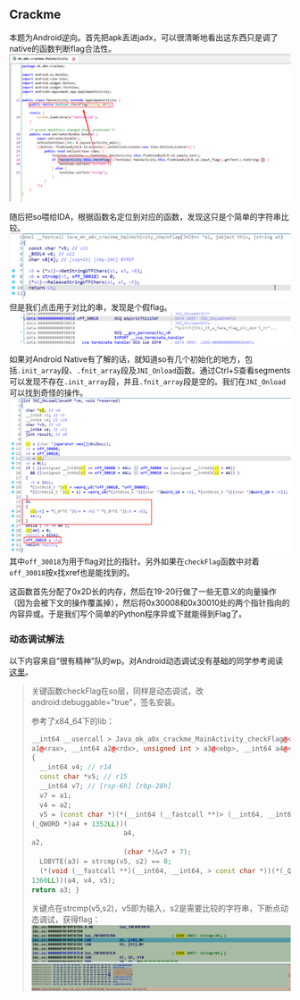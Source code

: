 ## Crackme
本题为Android逆向。首先把apk丢进jadx，可以很清晰地看出这东西只是调了native的函数判断flag合法性。
![01](imgs/01.png)

随后把so喂给IDA，根据函数名定位到对应的函数，发现这只是个简单的字符串比较。
![02](imgs/02.png)
但是我们点击用于对比的串，发现是个假flag。
![03](imgs/03.png)

如果对Android Native有了解的话，就知道so有几个初始化的地方，包括`.init_array`段、`.fnit_array`段及`JNI_Onload`函数。通过Ctrl+S查看segments可以发现不存在`.init_array`段，并且`.fnit_array`段是空的。我们在`JNI_Onload`可以找到奇怪的操作。
![04](imgs/04.png)
其中`off_30018`为用于flag对比的指针。另外如果在`checkFlag`函数中对着`off_30018`按x找xref也是能找到的。

这函数首先分配了0x2D长的内存，然后在19-20行做了一些无意义的向量操作（因为会被下文的操作覆盖掉），然后将0x30008和0x30010处的两个指针指向的内容异或。于是我们写个简单的Python程序异或下就能得到Flag了。

### 动态调试解法
以下内容来自“很有精神”队的wp。对Android动态调试没有基础的同学参考阅读[这里](https://zhuanlan.zhihu.com/p/58468014)。
> 关键函数checkFlag在so层，同样是动态调试，改android:debuggable="true"，签名安装。
>
> 参考了x84_64下的lib：
> ```C++
> __int64 __usercall > Java_mk_a0x_crackme_MainActivity_checkFlag@<rax>> (__int64
> a1@<rax>, __int64 a2@<rdx>, unsigned int > a3@<ebp>, __int64 a4@<rdi>)
> {
>   __int64 v4; // r14
>   const char *v5; // r15
>   __int64 v7; // [rsp-6h] [rbp-28h]
>   v7 = a1;
>   v4 = a2;
>   v5 = (const char *)(*(__int64 (__fastcall **)> (__int64, __int64, char *))(*
> (_QWORD *)a4 + 1352LL))(
>                        a4,
> a2,
>                        (char *)&v7 + 7);
>   LOBYTE(a3) = strcmp(v5, s2) == 0;
>   (*(void (__fastcall **)(__int64, __int64, > const char *))(*(_QWORD *)a4 +
> 1360LL))(a4, v4, v5);
> return a3; }
> ```
> 关键点在strcmp(v5,s2)，v5即为输入，s2是需要比较的字符串，下断点动态调试，获得flag：
> ![05](imgs/05.png)
> ![06](imgs/06.png)